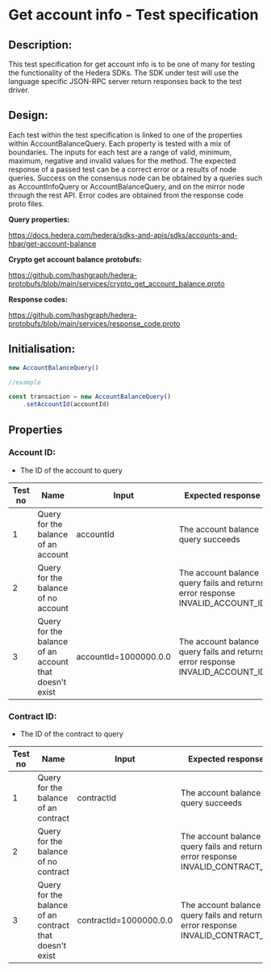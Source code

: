 # Get account info - Test specification

## Description:
This test specification for get account info is to be one of many for testing the functionality of the Hedera SDKs. The SDK under test will use the language specific JSON-RPC server return responses back to the test driver.

## Design:
Each test within the test specification is linked to one of the properties within AccountBalanceQuery. Each property is tested with a mix of boundaries. The inputs for each test are a range of valid, minimum, maximum, negative and invalid values for the method. The expected response of a passed test can be a correct error or a results of node queries. Success on the consensus node can be obtained by a queries such as AccountInfoQuery or AccountBalanceQuery, and on the mirror node through the rest API. Error codes are obtained from the response code proto files.

**Query properties:**

https://docs.hedera.com/hedera/sdks-and-apis/sdks/accounts-and-hbar/get-account-balance

**Crypto get account balance protobufs:**

https://github.com/hashgraph/hedera-protobufs/blob/main/services/crypto_get_account_balance.proto

**Response codes:**

https://github.com/hashgraph/hedera-protobufs/blob/main/services/response_code.proto

## Initialisation:

```jsx
new AccountBalanceQuery()

//example

const transaction = new AccountBalanceQuery()
    .setAccountId(accountId)
```

## Properties

### **Account ID:**

- The ID of the account to query

| Test no | Name                                                   | Input                 | Expected response                                                             | Implemented (Y/N) |
|---------|--------------------------------------------------------|-----------------------|-------------------------------------------------------------------------------|-------------------|
| 1       | Query for the balance of an account                    | accountId             | The account balance query succeeds                                            | N                 |
| 2       | Query for the balance of no account                    |                       | The account balance query fails and returns error response INVALID_ACCOUNT_ID | N                 |
| 3       | Query for the balance of an account that doesn't exist | accountId=1000000.0.0 | The account balance query fails and returns error response INVALID_ACCOUNT_ID | N                 |

### **Contract ID:**

- The ID of the contract to query

| Test no | Name                                                    | Input                  | Expected response                                                              | Implemented (Y/N) |
|---------|---------------------------------------------------------|------------------------|--------------------------------------------------------------------------------|-------------------|
| 1       | Query for the balance of an contract                    | contractId             | The account balance query succeeds                                             | N                 |
| 2       | Query for the balance of no contract                    |                        | The account balance query fails and returns error response INVALID_CONTRACT_ID | N                 |
| 3       | Query for the balance of an contract that doesn't exist | contractId=1000000.0.0 | The account balance query fails and returns error response INVALID_CONTRACT_ID | N                 |

